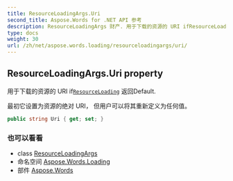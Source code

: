 ```yaml
---
title: ResourceLoadingArgs.Uri
second_title: Aspose.Words for .NET API 参考
description: ResourceLoadingArgs 财产. 用于下载的资源的 URI ifResourceLoading 返回Default.
type: docs
weight: 30
url: /zh/net/aspose.words.loading/resourceloadingargs/uri/
---
```

## ResourceLoadingArgs.Uri property

用于下载的资源的 URI if[`ResourceLoading`](../../iresourceloadingcallback/resourceloading/) 返回Default.

最初它设置为资源的绝对 URI， 但用户可以将其重新定义为任何值。

```csharp
public string Uri { get; set; }
```

### 也可以看看

* class [ResourceLoadingArgs](../)
* 命名空间 [Aspose.Words.Loading](../../resourceloadingargs/)
* 部件 [Aspose.Words](../../../)


